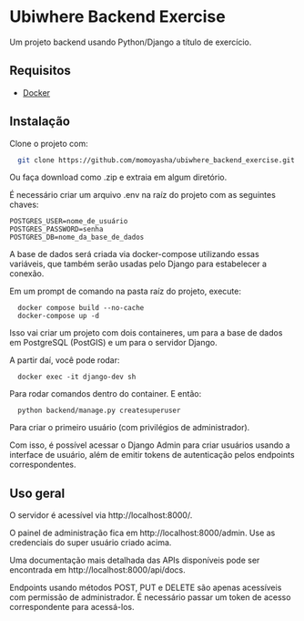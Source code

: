 
# Ubiwhere Backend Exercise

Um projeto backend usando Python/Django a título de exercício.


## Requisitos
- [Docker](https://www.docker.com/)

## Instalação
Clone o projeto com:

```bash
  git clone https://github.com/momoyasha/ubiwhere_backend_exercise.git
```
Ou faça download como .zip e extraia em algum diretório.

É necessário criar um arquivo .env na raíz do projeto com as seguintes chaves:

```
POSTGRES_USER=nome_de_usuário
POSTGRES_PASSWORD=senha
POSTGRES_DB=nome_da_base_de_dados
```
A base de dados será criada via docker-compose utilizando essas variáveis, que também serão usadas pelo Django para estabelecer a conexão.


Em um prompt de comando na pasta raíz do projeto, execute:
```
  docker compose build --no-cache
  docker-compose up -d
```
    
Isso vai criar um projeto com dois containeres, um para a base de dados em PostgreSQL (PostGIS) e um para o servidor Django.

A partir daí, você pode rodar:
```
  docker exec -it django-dev sh
```

Para rodar comandos dentro do container. E então:
```
  python backend/manage.py createsuperuser
```
Para criar o primeiro usuário (com privilégios de administrador).

Com isso, é possível acessar o Django Admin para criar usuários usando a interface de usuário, além de emitir tokens de autenticação pelos endpoints correspondentes.
## Uso geral

O servidor é acessível via http://localhost:8000/.

O painel de administração fica em http://localhost:8000/admin. Use as credenciais do super usuário criado acima.

Uma documentação mais detalhada das APIs disponíveis pode ser encontrada em http://localhost:8000/api/docs.

Endpoints usando métodos POST, PUT e DELETE são apenas acessíveis com permissão de administrador. É necessário passar um token de acesso correspondente para acessá-los.
